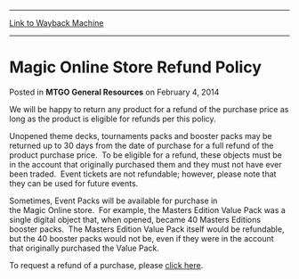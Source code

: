 
---
[Link to Wayback Machine](https://web.archive.org/web/20150105063903/http://magic.wizards.com/en/articles/archive/mtgo-general-resources/magic-online-store-refund-policy-2014-02-04)

[_metadata_:description]:- "We will be happy to return any product for a refund of the purchase price as long as the product is eligible for refunds per this policy. Unopened theme decks, tournaments packs and booster packs may be returned up to 30 days from the date of purchase for a full refund of the product purchase price.  To be eligible for a refund, these objects must be in the account that originally purchased them and they must not have ever been traded.  Event tickets are not refundable; however, please note that they can be used for future events."
[_metadata_:generator]:- "Drupal 7 (http://drupal.org)"
[_metadata_:node]:- "153971"
[_metadata_:publish_date]:- "2014-02-04"
[_metadata_:source]:- "div-main-content"
[_metadata_:title]:- "Magic Online Store Refund Policy"
[_metadata_:wayback_capture_timestamp]:- "2015-01-05 06:39:03"
[_metadata_:wayback_raw_url]:- "https://web.archive.org/web/20150105063903id_/http://magic.wizards.com/en/articles/archive/mtgo-general-resources/magic-online-store-refund-policy-2014-02-04"
[_metadata_:wayback_url]:- "http://magic.wizards.com/en/articles/archive/mtgo-general-resources/magic-online-store-refund-policy-2014-02-04"
---


Magic Online Store Refund Policy
================================



 Posted in **MTGO General Resources**
 on February 4, 2014 









We will be happy to return any product for a refund of the purchase price as long as the product is eligible for refunds per this policy.


Unopened theme decks, tournaments packs and booster packs may be returned up to 30 days from the date of purchase for a full refund of the product purchase price.  To be eligible for a refund, these objects must be in the account that originally purchased them and they must not have ever been traded.  Event tickets are not refundable; however, please note that they can be used for future events.


Sometimes, Event Packs will be available for purchase in the Magic Online store.  For example, the Masters Edition Value Pack was a single digital object that, when opened, became 40 Masters Editions booster packs.  The Masters Edition Value Pack itself would be refundable, but the 40 booster packs would not be, even if they were in the account that originally purchased the Value Pack.  



To request a refund of a purchase, please [click here](http://wizards.custhelp.com/app/ask/p/1713,525,530).








